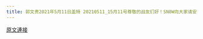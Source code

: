 ```yaml
---
title: 郭文贵2021年5月11日盖特 20210511_15月11号尊敬的战友们好！SN0W向大家请安了……
---
```


[原文連接](https://gnews.org/ThreadView/53480807)


